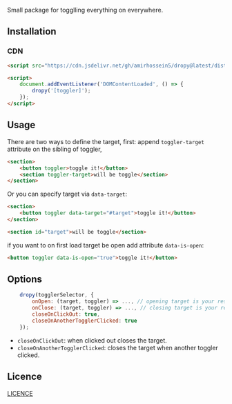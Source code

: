 Small package for togglling everything on everywhere.

## Installation

### CDN
```html
<script src="https://cdn.jsdelivr.net/gh/amirhossein5/dropy@latest/dist/cdn.min.js" defer></script>

<script>
    document.addEventListener('DOMContentLoaded', () => {
        dropy('[toggler]');
    });
</script>
```

## Usage

There are two ways to define the target, first: append ```toggler-target``` attribute on the sibling of toggler,
```html
<section>
    <button toggler>toggle it!</button>
    <section toggler-target>will be toggle</section>
</section>
```

Or you can specify target via ```data-target```:
```html
<section>
    <button toggler data-target="#target">toggle it!</button>
</section>

<section id="target">will be toggle</section>
```

if you want to on first load target be open add attribute ```data-is-open```:

```html
<button toggler data-is-open="true">toggle it!</button>
```


## Options
```js
    dropy(togglerSelector, {
        onOpen: (target, toggler) => ..., // opening target is your responsible
        onClose: (target, toggler) => ..., // closing target is your responsible
        closeOnClickOut: true,
        closeOnAnotherTogglerClicked: true
    });
```

- ```closeOnClickOut```: when clicked out closes the target.
- ```closeOnAnotherTogglerClicked```: closes the target when another toggler clicked.


## Licence

[LICENCE](https://github.com/amirHossein5/dropy/blob/main/LICENCE)
